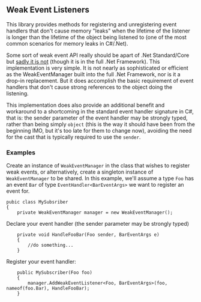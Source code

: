 Weak Event Listeners
---------------------

This library provides methods for registering and unregistering event handlers that don't cause memory "leaks" when the lifetime of the listener is longer than the lifetime of the object being listened to (one of the most common scenarios for memory leaks in C#/.Net).

Some sort of weak event API really should be apart of .Net Standard/Core but [sadly it is not](https://github.com/dotnet/corefx/issues/11898) (though it is in the full .Net Framework). This implementation is very simple. It is not nearly as sophisticated or efficient as the WeakEventManager built into the full .Net Framework, nor is it a drop-in replacement. But it does accomplish the basic requirement of event handlers that don't cause strong references to the object doing the listening.

This implementation does also provide an additional benefit and workaround to a shortcoming in the standard event handler signature in C#, that is: the sender parameter of the event handler may be strongly typed, rather than being simply `object` (this is the way it should have been from the beginning IMO, but it's too late for them to change now), avoiding the need for the cast that is typically required to use the `sender`.

### Examples

Create an instance of `WeakEventManager` in the class that wishes to register weak events, or alternatively, create a singleton instance of `WeakEventManager` to be shared. In this example, we'll assume a type `Foo` has an event `Bar` of type `EventHandler<BarEventArgs>` we want to register an event for.

```
pubic class MySubsriber
{
    private WeakEventManager manager = new WeakEventManager();

```

Declare your event handler (the sender parameter may be strongly typed)

```
    private void HandleFooBar(Foo sender, BarEventArgs e)
    {
        //do something...
    }
```

Register your event handler:

```
    public MySubscriber(Foo foo)
    {
        manager.AddWeakEventListener<Foo, BarEventArgs>(foo, nameof(foo.Bar), HandleFooBar);
    }
```